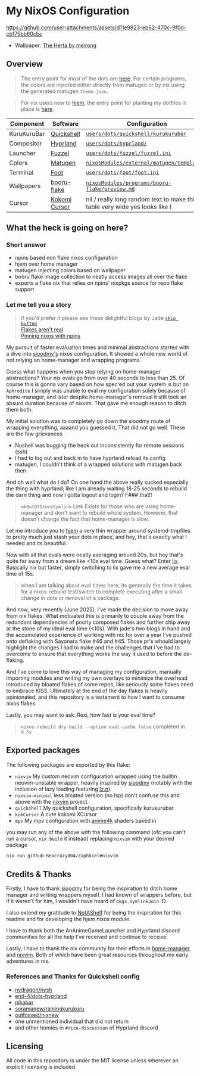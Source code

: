 # My NixOS Configuration

https://github.com/user-attachments/assets/d11e9823-eb62-470c-9f0d-cb175bb60cbc

- Wallpaper: [The Herta by meirong](https://www.pixiv.net/artworks/126270092)

## Overview
> The entry point for *most* of the dots are [here](users/dots). For certain
> programs, the colors are injected either directly from matugen or by nix using
> the generated matugen `theme.json`.

> For nix users new to [hjem](https://github.com/feel-co/hjem),
> the entry point for planting my dotfiles in place is [here](users/rexies.nix).

| Component | Software | Configuration |
| --------- | -------- | ------------- | 
|KuruKuruBar|[Quickshell](https://quickshell.outfoxxed.me/)|[`users/dots/quickshell/kurukurubar`](users/dots/quickshell/kurukurubar)|
|Compositor|[Hyprland](https://hyprland.org/)|[`users/dots/hyprland/`](users/dots/hyprland/)|
|Launcher|[Fuzzel](https://codeberg.org/dnkl/fuzzel)|[`users/dots/fuzzel/fuzzel.ini`](users/dots/fuzzel/fuzzel.ini)|
|Colors|[Matugen](https://github.com/InioX/matugen)|[`nixosModules/external/matugen/templates/`](nixosModules/external/matugen/templates/)|
|Terminal|[Foot](https://codeberg.org/dnkl/foot)|[`users/dots/foot/foot.ini`](users/dots/foot/foot.ini)|
|Wallpapers|[booru-flake](https://github.com/Rexcrazy804/booru-flake)|[`nixosModules/programs/booru-flake/preview.md`](nixosModules/programs/booru-flake/preview.md)|
|Cursor|[Kokomi Cursor](https://www.pling.com/p/2167734/)| nil / really long random text to make this table very wide yes looks like I|

## What the heck is going on here?
### Short answer
- npins based non flake nixos configuration
- hjem over home manager
- matugen injecting colors based on wallpaper
- booru flake image collection to neatly access images all over the flake
- exports a flake.nix that relies on npins' nixpkgs source for repo flake support

### Let me tell you a story
> if you'd prefer it please see these delightful blogs by Jade [`skip button`](#Exported-packages)<br>
> [Flakes aren't real](https://jade.fyi/blog/flakes-arent-real/) <br>
> [Pinning nixos with npins](https://jade.fyi/blog/pinning-nixos-with-npins/) <br>

My pursuit of faster evaluation times and minimal abstractions started with a
dive into [sioodmy's](https://github.com/sioodmy) nixos configuration. It
showed a whole new world of not relying on home-manager and wrapping programs.

Guess what happens when you stop relying on home-manager abstractions? Your nix
evals go from over 40 seconds to less than 25. Of course this is gonna vary
based on how spec'ed out your system is but on `Aphrodite` I simply was unable
to eval my configuration solely because of home-manager, and later despite
home-manager's removal it still took an absurd duration because of nixvim. That
gave me enough reason to ditch them both.

My initial solution was to completely go down the sioodmy route of wrapping
everything, aaaand you guessed it, That did not go well. These are the few grievances
- Nushell was bugging the heck out inconsistently for remote sessions (ssh)
- I had to log out and back in to have hyprland reload its config
- matugen, I couldn't think of a wrapped solutions with matugen back then

And oh well what do I do? On one hand the above really sucked especially the
thing with hyprland; like I am already waiting 18-25 seconds to rebuild the
darn thing and now I gotta logout and login? F### that!!

> `mkOutOfStoreSymlink` Link Exists for those who are using home-manager and
> don't want to rebuild whole system. However, that doesn't change the fact
> that home-manager is slow.

Let me introduce you to [hjem](https://github.com/feel-co/hjem) a very thin
wrapper around systemd-tmpfiles to pretty much just stash your dots in place,
and hey, that's exactly what I needed and its beautiful.

Now with all that evals were neatly averaging around 20s, but hey that's quite
far away from a dream like <10s eval time. Guess what? Enter
[lix](https://lix.systems/). Basically nix but faster, simply switching to lix
gave me a new average eval time of 15s.

> when I am talking about eval times here, its generally the time it takes for
> a nixos-rebuild test/switch to complete executing after a small change in
> dots or removal of a package.

And now, very recently (June 2025), I've made the decision to move away from
nix flakes. What motivated this is primarily to couple away from the redundant
dependencies of poorly composed flakes and further chip away at the stone of my
ideal eval time (<10s). With jade's two blogs in hand and the accumulated
experience of working with nix for over a year I've pushed onto deflaking with
Sayonara flake #46 and #45. Those pr's whould largely highlight the changes I
had to make and the challenges that I've had to overcome to ensure that
everything works the way it used to before the de-flaking. 

And I've come to love this way of managing my configuration, manually importing
modules and writing my own overlays to minimize the overhead introduced by
bloated flakes of some repos, like seriously some flakes need to embrace KISS.
Ultimately at the end of the day flakes is heavily opinionated, and this
repository is a testament to how I want to consume nixos flakes.

Lastly, you may want to ask: Rexi, how fast is your eval time?
> `nixos-rebuild dry-build --option eval-cache false` completed in `9.5s`

## Exported packages
The following packages are exported by this flake:

- `nixvim` My custom neovim configuration wrapped using the builtin neovim-unstable wrapper, heavily inspired by [sioodmy](https://github.com/sioodmy) (notably with the inclusion of lazy loading featuring [lz.n](https://github.com/nvim-neorocks/lz.n)).
- `nixvim-minimal` less bloated version (no lsp) don't confuse this and above with the [nixvim](https://github.com/nix-community/nixvim) project.
- `quickshell` My quickshell configuration, specifically kurukurubar
- `kokCursor` A cute kokomi XCursor
- `mpv` My mpv configuration with [anime4k](https://github.com/bloc97/Anime4K) shaders baked in

you may run any of the above with the following command (ofc you can't run a
cursor, `nix build` it instead) replacing `nixvim` with your desired package
```bash
nix run github:Rexcrazy804/Zaphkiel#nixvim
```

## Credits & Thanks
Firstly, I have to thank [sioodmy](https://github.com/sioodmy) for being the
inspiration to ditch home manager and writing wrappers myself. I had known of
wrappers before, but if it weren't for him, I wouldn't have heard of
`pkgs.symlinkJoin` :D

I also extend my gratitude to [NotAShelf](https://github.com/NotAShelf) for
being the inspiration for this readme and for developing the hjem nixos
module.

I have to thank both the AnAnimeGameLauncher and Hyprland discord communities
for all the help I've received and continue to receive.

Lastly, I have to thank the nix community for their efforts in
[home-manager](https://github.com/nix-community/home-manager) and
[nixvim](https://github.com/nix-community/nixvim). Both of which have been great
resources throughout my early adventures in nix.

### References and Thanks for Quickshell config
- [nydragon/nysh](https://github.com/nydragon/nysh)
- [end-4/dots-hyprland](https://github.com/end-4/dots-hyprland/tree/ii-qs/.config/quickshell)
- [pikabar](https://git.pika-os.com/wm-packages/pikabar/src/branch/main/pikabar/usr/share/pikabar)
- [soramanew/rainingkurukuru](https://github.com/soramanew/rainingkuru)
- [outfoxxed/nixnew](https://git.outfoxxed.me/outfoxxed/nixnew/src/branch/master/modules/user/modules/quickshell)
- one unmentioned individual that did not return
- and other homies in `#rice-discussion` of Hyprland discord

## Licensing
All code in this repository is under the MIT license unless wherever an
explicit licensing is included.
